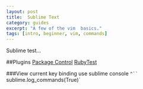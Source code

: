 ```yaml
---
layout: post
title:  Sublime Text
category: guides
excerpt: "A few of the vim  basics."
tags: [intro, beginner, vim, commands]
---
```

Sublime test...

##Plugins
[Package Control]
[RubyTest]


###View current key binding use sublime console `^``
`sublime.log_commands(True)`









[Package Control]: https://packagecontrol.io/installation
[RubyTest]: https://packagecontrol.io/packages/RubyTest
